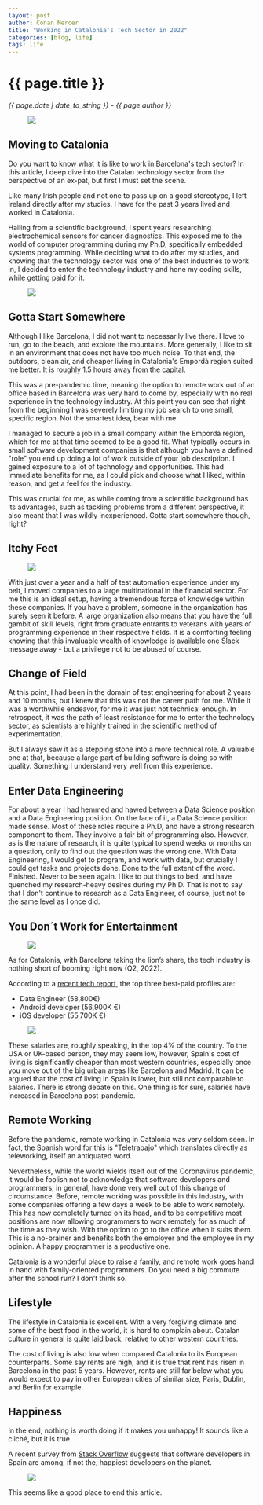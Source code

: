 ```yaml
---
layout: post
author: Conan Mercer
title: "Working in Catalonia's Tech Sector in 2022"
categories: [blog, life]
tags: life
---
```


<div class="post-paragraph">
  <h1>{{ page.title }}</h1>
  <p><i>{{ page.date | date_to_string }} - {{ page.author }}</i></p>


<figure>
<img src="{{site.baseurl}}/assets/minified/images/photography/IMG_8032.png">
</figure>

<h2>Moving to Catalonia</h2>
<p>
Do you want to know what it is like to work in Barcelona's tech sector? In this article, I deep dive into the Catalan technology sector from the perspective of an ex-pat, but first I must set the scene.
</p>
<p>
Like many Irish people and not one to pass up on a good stereotype, I left Ireland directly after my studies. I have for the past 3 years lived and worked in Catalonia.
</p>
<p>
Hailing from a scientific background, I spent years researching electrochemical sensors for cancer diagnostics. This exposed me to the world of computer programming during my Ph.D, specifically embedded systems programming. While deciding what to do after my studies, and knowing that the technology sector was one of the best industries to work in, I decided to enter the technology industry and hone my coding skills, while getting paid for it.
</p>


<figure>
<img src="{{site.baseurl}}/assets/minified/images/stock/getjob.jpg">
</figure>

<h2>Gotta Start Somewhere</h2>
<p>
Although I like Barcelona, I did not want to necessarily live there. I love to run, go to the beach, and explore the mountains. More generally, I like to sit in an environment that does not have too much noise. To that end, the outdoors, clean air, and cheaper living in Catalonia's Empordà region suited me better. It is roughly 1.5 hours away from the capital.
</p>
<p>
This was a pre-pandemic time, meaning the option to remote work out of an office based in Barcelona was very hard to come by, especially with no real experience in the technology industry. At this point you can see that right from the beginning I was severely limiting my job search to one small, specific region. Not the smartest idea, bear with me.
</p>
<p>
I managed to secure a job in a small company within the Empordà region, which for me at that time seemed to be a good fit. What typically occurs in small software development companies is that although you have a defined "role" you end up doing a lot of work outside of your job description. I gained exposure to a lot of technology and opportunities. This had immediate benefits for me, as I could pick and choose what I liked, within reason, and get a feel for the industry.
</p>
<p>
This was crucial for me, as while coming from a scientific background has its advantages, such as tackling problems from a different perspective, it also meant that I was wildly inexperienced. Gotta start somewhere though, right?
</p>



<h2>Itchy Feet</h2>

<figure>
<img src="{{site.baseurl}}/assets/minified/images/stock/change.jpg">
</figure>

<p>
With just over a year and a half of test automation experience under my belt, I moved companies to a large multinational in the financial sector. For me this is an ideal setup, having a tremendous force of knowledge within these companies. If you have a problem, someone in the organization has surely seen it before. A large organization also means that you have the full gambit of skill levels, right from graduate entrants to veterans with years of programming experience in their respective fields. It is a comforting feeling knowing that this invaluable wealth of knowledge is available one Slack message away - but a privilege not to be abused of course.
</p>

<h2>Change of Field</h2>

<p>
At this point, I had been in the domain of test engineering for about 2 years and 10 months, but I knew that this was not the career path for me. While it was a worthwhile endeavor, for me it was just not technical enough. In retrospect, it was the path of least resistance for me to enter the technology sector, as scientists are highly trained in the scientific method of experimentation.
<p>
But I always saw it as a stepping stone into a more technical role. A valuable one at that, because a large part of building software is doing so with quality. Something I understand very well from this experience.
</p>


<h2>Enter Data Engineering</h2>
<p>
For about a year I had hemmed and hawed between a Data Science position and a Data Engineering position. On the face of it, a Data Science position made sense. Most of these roles require a Ph.D, and have a strong research component to them. They involve a fair bit of programming also. However, as is the nature of research, it is quite typical to spend weeks or months on a question, only to find out the question was the wrong one. With Data Engineering, I would get to program, and work with data, but crucially I could get tasks and projects done. Done to the full extent of the word. Finished. Never to be seen again. I like to put things to bed, and have quenched my research-heavy desires during my Ph.D. That is not to say that I don't continue to research as a Data Engineer, of course, just not to the same level as I once did.
</p>

<h2>You Don´t Work for Entertainment</h2>

<figure>
<img src="{{site.baseurl}}/assets/minified/images/stock/money.jpg">
</figure>

As for Catalonia, with Barcelona taking the lion’s share, the tech industry is nothing short of booming right now (Q2, 2022).

According to a <a href="https://getwith.io/report-the-tech-sector-in-madrid-and-barcelona-salaries-included/" target="_blank">recent tech report</a>, the top three best-paid profiles are:

<ul>
  <li>Data Engineer (58,800€) <i class="fa-solid fa-money-bill-1-wave"></i></li>
  <li>Android developer (56,900K €)</li>
  <li>iOS developer (55,700K €)</li>
</ul>

</p>


<figure>
<img src="{{site.baseurl}}/assets/minified/images/stock/remotework.jpg">
</figure>

These salaries are, roughly speaking, in the top 4% of the country. To the USA or UK-based person, they may seem low, however, Spain's cost of living is significantly cheaper than most western countries, especially once you move out of the big urban areas like Barcelona and Madrid. It can be argued that the cost of living in Spain is lower, but still not comparable to salaries. There is strong debate on this. One thing is for sure, salaries have increased in Barcelona post-pandemic.


<h2>Remote Working</h2>

<p>
Before the pandemic, remote working in Catalonia was very seldom seen. In fact, the Spanish word for this is "Teletrabajo" which translates directly as teleworking, itself an antiquated word.
</p>

<p>
Nevertheless, while the world wields itself out of the Coronavirus pandemic, it would be foolish not to acknowledge that software developers and programmers, in general, have done very well out of this change of circumstance. Before, remote working was possible in this industry, with some companies offering a few days a week to be able to work remotely. This has now completely turned on its head, and to be competitive most positions are now allowing programmers to work remotely for as much of the time as they wish. With the option to go to the office when it suits them. This is a no-brainer and benefits both the employer and the employee in my opinion. A happy programmer is a productive one.
</p>
<p>
Catalonia is a wonderful place to raise a family, and remote work goes hand in hand with family-oriented programmers. Do you need a big commute after the school run? I don't think so.
</p>


<h2>Lifestyle</h2>

<p>
The lifestyle in Catalonia is excellent. With a very forgiving climate and some of the best food in the world, it is hard to complain about. Catalan culture in general is quite laid back, relative to other western countries.
</p>

<p>
The cost of living is also low when compared Catalonia to its European counterparts. Some say rents are high, and it is true that rent has risen in Barcelona in the past 5 years. However, rents are still far below what you would expect to pay in other European cities of similar size, Paris, Dublin, and Berlin for example.
</p>


<h2>Happiness</h2>

In the end, nothing is worth doing if it makes you unhappy! It sounds like a cliché, but it is true.
<p>
A recent survey from <a href="https://stackoverflow.blog/2022/03/17/new-data-what-makes-developers-happy-at-work/" target="_blank">Stack Overflow</a> suggests that software developers in Spain are among, if not the, happiest developers on the planet. 
</p>

<figure>
<img src="{{site.baseurl}}/assets/minified/images/stock/happy.jpg">
</figure>

<p>
This seems like a good place to end this article.
</p>


